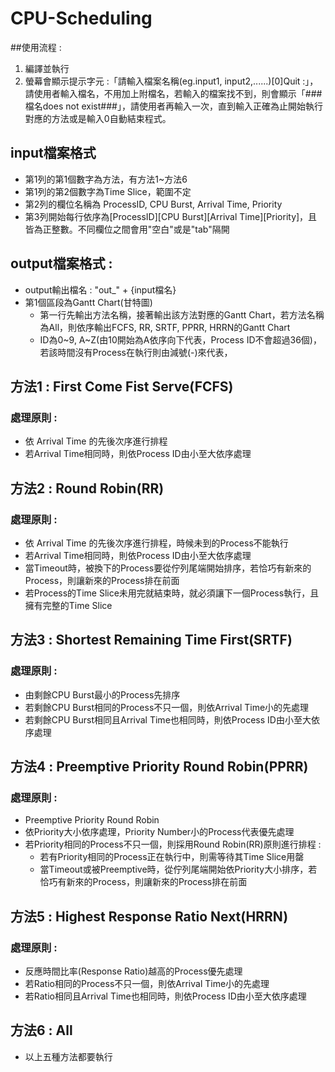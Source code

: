 # CPU-Scheduling

##使用流程 :
1. 編譯並執行
2. 螢幕會顯示提示字元 :「請輸入檔案名稱(eg.input1, input2,......)[0]Quit :」，請使用者輸入檔名，不用加上附檔名，若輸入的檔案找不到，則會顯示「###檔名does not exist###」，請使用者再輸入一次，直到輸入正確為止開始執行對應的方法或是輸入0自動結束程式。

## input檔案格式
- 第1列的第1個數字為方法，有方法1~方法6  
- 第1列的第2個數字為Time Slice，範圍不定  
- 第2列的欄位名稱為 ProcessID, CPU Burst, Arrival Time, Priority  
- 第3列開始每行依序為[ProcessID][CPU Burst][Arrival Time][Priority]，且皆為正整數。不同欄位之間會用"空白"或是"tab"隔開  

## output檔案格式 : 
- output輸出檔名 : "out_" + {input檔名}  
- 第1個區段為Gantt Chart(甘特圖)
	* 第一行先輸出方法名稱，接著輸出該方法對應的Gantt Chart，若方法名稱為All，則依序輸出FCFS, RR, SRTF, PPRR, HRRN的Gantt Chart
	* ID為0~9, A~Z(由10開始為A依序向下代表，Process ID不會超過36個)，若該時間沒有Process在執行則由減號(-)來代表，


## 方法1 : First Come Fist Serve(FCFS)
### 處理原則 : 
- 依 Arrival Time 的先後次序進行排程
- 若Arrival Time相同時，則依Process ID由小至大依序處理

## 方法2 : Round Robin(RR)
### 處理原則 : 
- 依 Arrival Time 的先後次序進行排程，時候未到的Process不能執行
- 若Arrival Time相同時，則依Process ID由小至大依序處理
- 當Timeout時，被換下的Process要從佇列尾端開始排序，若恰巧有新來的Process，則讓新來的Process排在前面
- 若Process的Time Slice未用完就結束時，就必須讓下一個Process執行，且擁有完整的Time Slice

## 方法3 : Shortest Remaining Time First(SRTF)
### 處理原則 : 
- 由剩餘CPU Burst最小的Process先排序
- 若剩餘CPU Burst相同的Process不只一個，則依Arrival Time小的先處理
- 若剩餘CPU Burst相同且Arrival Time也相同時，則依Process ID由小至大依序處理

## 方法4 : Preemptive Priority Round Robin(PPRR)
### 處理原則 : 
- Preemptive Priority Round Robin
- 依Priority大小依序處理，Priority Number小的Process代表優先處理
- 若Priority相同的Process不只一個，則採用Round Robin(RR)原則進行排程 : 
	* 若有Priority相同的Process正在執行中，則需等待其Time Slice用罄
	* 當Timeout或被Preemptive時，從佇列尾端開始依Priority大小排序，若恰巧有新來的Process，則讓新來的Process排在前面
	
## 方法5 : Highest Response Ratio Next(HRRN)
### 處理原則 : 
- 反應時間比率(Response Ratio)越高的Process優先處理
- 若Ratio相同的Process不只一個，則依Arrival Time小的先處理
- 若Ratio相同且Arrival Time也相同時，則依Process ID由小至大依序處理

## 方法6 : All
- 以上五種方法都要執行
